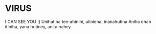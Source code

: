 # VIRUS
I CAN SEE YOU :)
Unihatina tee-ahinihi, utinieha, inanahutina
Aniha ehan itiniha, yana hutiney, anita nahey

